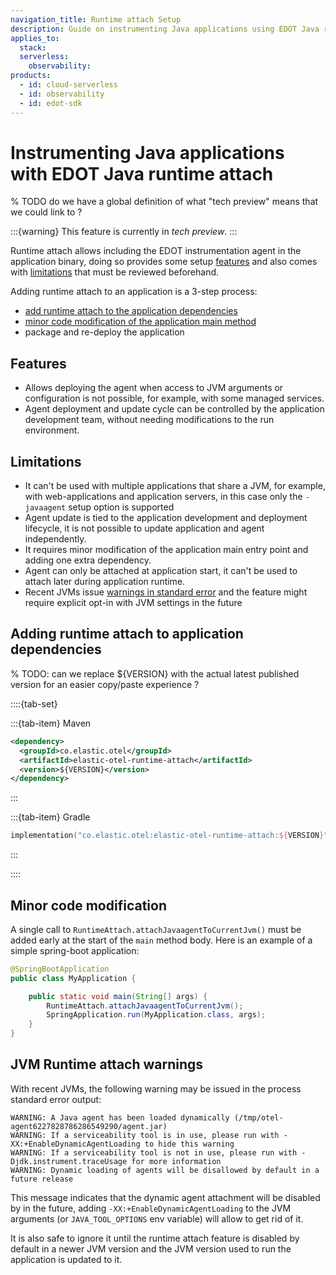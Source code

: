 ```yaml
---
navigation_title: Runtime attach Setup
description: Guide on instrumenting Java applications using EDOT Java runtime attach.
applies_to:
  stack:
  serverless:
    observability:
products:
  - id: cloud-serverless
  - id: observability
  - id: edot-sdk
---
```


# Instrumenting Java applications with EDOT Java runtime attach

% TODO do we have a global definition of what "tech preview" means that we could link to ?

:::{warning}
This feature is currently in *tech preview*.
:::

Runtime attach allows including the EDOT instrumentation agent in the application binary, doing so provides some setup [features](#features)
and also comes with [limitations](#limitations) that must be reviewed beforehand.

Adding runtime attach to an application is a 3-step process:
- [add runtime attach to the application dependencies](#adding-runtime-attach-to-application-dependencies)
- [minor code modification of the application main method](#minor-code-modification)
- package and re-deploy the application

## Features

- Allows deploying the agent when access to JVM arguments or configuration is not possible, for example, with some managed services.
- Agent deployment and update cycle can be controlled by the application development team, without needing modifications to the run environment.

## Limitations

- It can't be used with multiple applications that share a JVM, for example, with web-applications and application servers, in this case only the `-javaagent` setup option is supported
- Agent update is tied to the application development and deployment lifecycle, it is not possible to update application and agent independently.
- It requires minor modification of the application main entry point and adding one extra dependency.
- Agent can only be attached at application start, it can't be used to attach later during application runtime.
- Recent JVMs issue [warnings in standard error](#jvm-runtime-attach-warnings) and the feature might require explicit opt-in with JVM settings in the future
 
## Adding runtime attach to application dependencies

% TODO: can we replace ${VERSION} with the actual latest published version for an easier copy/paste experience ? 

::::{tab-set}

:::{tab-item} Maven
```xml
<dependency>
  <groupId>co.elastic.otel</groupId>
  <artifactId>elastic-otel-runtime-attach</artifactId>
  <version>${VERSION}</version>
</dependency>
```
:::

:::{tab-item} Gradle
```kotlin
implementation("co.elastic.otel:elastic-otel-runtime-attach:${VERSION}")
```
:::

::::

## Minor code modification

A single call to `RuntimeAttach.attachJavaagentToCurrentJvm()` must be added early at the start of the `main` method body. Here is an example of a simple spring-boot application:

```java
@SpringBootApplication
public class MyApplication {

    public static void main(String[] args) {
        RuntimeAttach.attachJavaagentToCurrentJvm();
        SpringApplication.run(MyApplication.class, args);
    }
}
```

## JVM Runtime attach warnings

With recent JVMs, the following warning may be issued in the process standard error output:

```
WARNING: A Java agent has been loaded dynamically (/tmp/otel-agent6227828786286549290/agent.jar)
WARNING: If a serviceability tool is in use, please run with -XX:+EnableDynamicAgentLoading to hide this warning
WARNING: If a serviceability tool is not in use, please run with -Djdk.instrument.traceUsage for more information
WARNING: Dynamic loading of agents will be disallowed by default in a future release
```

This message indicates that the dynamic agent attachment will be disabled by in the future, adding `-XX:+EnableDynamicAgentLoading` to the JVM arguments (or `JAVA_TOOL_OPTIONS` env variable) will allow to get rid of it.

It is also safe to ignore it until the runtime attach feature is disabled by default in a newer JVM version and the JVM version used to run the application is updated to it.

